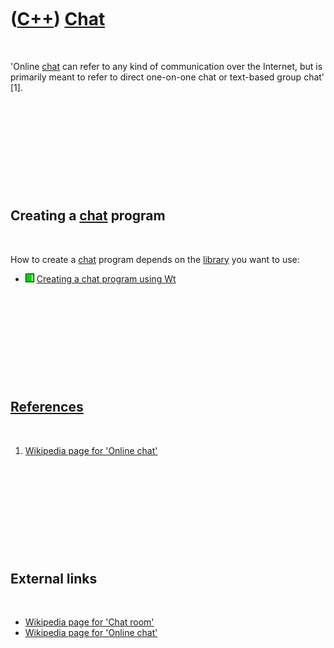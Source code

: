



 

 

 

 

 

([C++](Cpp.md)) [Chat](CppChat.md)
====================================

 

'Online [chat](CppChat.md) can refer to any kind of communication over
the Internet, but is primarily meant to refer to direct one-on-one chat
or text-based group chat' \[1\].

 

 

 

 

 

Creating a [chat](CppChat.md) program
--------------------------------------

 

How to create a [chat](CppChat.md) program depends on the
[library](CppLibrary.md) you want to use:

-   ![Wt](PicWt.png) [Creating a chat program using Wt](CppWtChat.md)

 

 

 

 

 

[References](CppReferences.md)
-------------------------------

 

1.  [Wikipedia page for 'Online
    chat'](http://en.wikipedia.org/wiki/Online_chat)

 

 

 

 

 

External links
--------------

 

-   [Wikipedia page for 'Chat
    room'](http://en.wikipedia.org/wiki/Chat_room)
-   [Wikipedia page for 'Online
    chat'](http://en.wikipedia.org/wiki/Online_chat)

 

 

 

 

 





 



